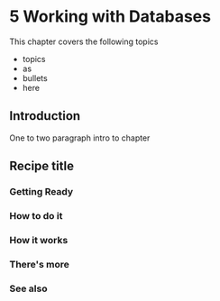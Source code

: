 # 5 Working with Databases

This chapter covers the following topics

* topics
* as
* bullets
* here

## Introduction

One to two paragraph intro to chapter


## Recipe title

### Getting Ready

### How to do it

### How it works

### There's more

### See also



